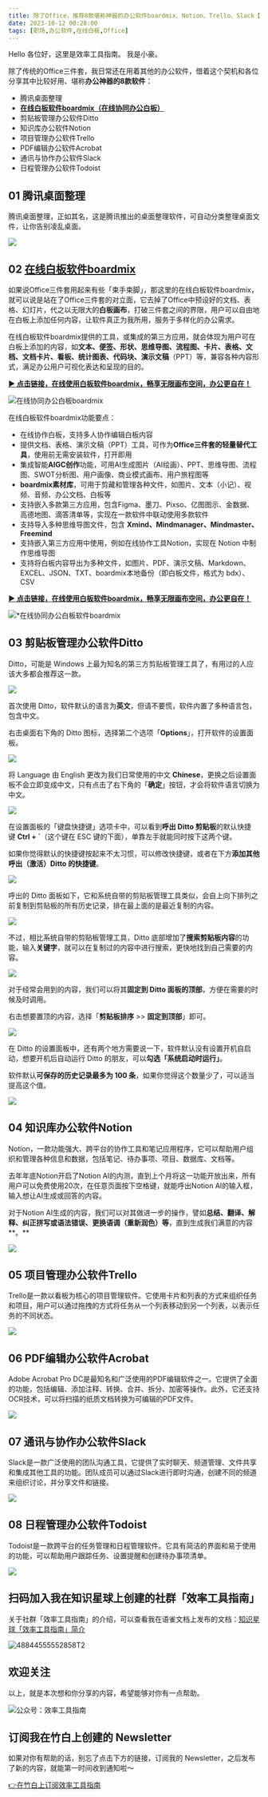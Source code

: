 ```yaml
---
title: 除了Office，推荐8款堪称神器的办公软件boardmix、Notion、Trello、Slack【效率工具指南】  
date: 2023-10-12 00:28:00               
tags: [职场,办公软件,在线白板,Office]                                                                               
---
```


Hello 各位好，这里是效率工具指南。
我是小豪。

除了传统的Office三件套，我日常还在用着其他的办公软件，借着这个契机和各位分享其中比较好用、堪称**办公神器的8款软件**：

* 腾讯桌面整理
* **[在线白板软件boardmix（在线协同办公白板）](https://boardmix.cn/ai-whiteboard/?code=Vi1gY4eG4EKZ)**   
* 剪贴板管理办公软件Ditto
* 知识库办公软件Notion
* 项目管理办公软件Trello
* PDF编辑办公软件Acrobat
* 通讯与协作办公软件Slack
* 日程管理办公软件Todoist

## 01 腾讯桌面整理

腾讯桌面整理，正如其名，这是腾讯推出的桌面整理软件，可自动分类整理桌面文件，让你告别凌乱桌面。

![](https://img.penghh.fun/2023/10/12/i8d5bmjdxoerptxuv6qcbl6tnjg.png)

## 02 [在线白板软件boardmix](https://boardmix.cn/ai-whiteboard/?code=Vi1gY4eG4EKZ)     

如果说Office三件套用起来有些「束手束脚」，那这里的在线白板软件boardmix，就可以说是站在了Office三件套的对立面，它去掉了Office中预设好的文档、表格、幻灯片，代之以无限大的**白板画布**，打破三件套之间的界限，用户可以自由地在白板上添加任何内容，让软件真正为我所用，服务于多样化的办公需求。

在线白板软件boardmix提供的工具，或集成的第三方应用，就会体现为用户可在白板上添加的内容，如**文本、便签、形状、思维导图、流程图、卡片、表格、文档、文档卡片、看板、统计图表、代码块、演示文稿**（PPT）等，兼容各种内容形式，满足办公用户可视化表达和呈现的目的。

**[▶ 点击链接，在线使用白板软件boardmix，畅享无限画布空间，办公更自在！](https://boardmix.cn/ai-whiteboard/?code=Vi1gY4eG4EKZ)**    

![在线协同办公白板boardmix](https://img.penghh.fun/2023/10/12/sechbvfzlo5wdsxkklycvtwqnvd.png)

在线白板软件boardmix功能要点：

* 在线协作白板，支持多人协作编辑白板内容
* 提供文档、表格、演示文稿（PPT）工具，可作为**Office三件套的轻量替代工具**，使用前无需安装软件，打开即用
* 集成智能**AIGC创作**功能，可用AI生成图片（AI绘画）、PPT、思维导图、流程图、SWOT分析图、用户画像、商业模式画布、用户旅程图等
* **boardmix素材库**，可用于剪藏和管理各种文件，如图片、文本（小记）、视频、音频、办公文档、白板等
* 支持嵌入多款第三方应用，包含Figma、墨刀、Pixso、亿图图示、金数据、高德地图、滴答清单等，实现在一款软件中联动使用多款软件
* 支持导入多种思维导图文件，包含 **Xmind、Mindmanager、Mindmaster、Freemind**
* 支持嵌入第三方应用中使用，例如在线协作工具Notion，实现在 Notion 中制作思维导图
* 支持将白板内容导出为多种文件，如图片、PDF、演示文稿、Markdown、EXCEL、JSON、TXT、boardmix本地备份（即白板文件，格式为 bdx）、CSV

**[▶ 点击链接，在线使用白板软件boardmix，畅享无限画布空间，办公更自在！](https://boardmix.cn/ai-whiteboard/?code=Vi1gY4eG4EKZ)**    

![*在线协同办公白板软件boardmix](https://img.penghh.fun/2023/10/12/xekxbpcrzoaeuixiuqocx3sfnjd.png)



## 03 剪贴板管理办公软件Ditto

Ditto，可能是 Windows 上最为知名的第三方剪贴板管理工具了，有用过的人应该大多都会推荐这一款。

![](https://img.penghh.fun/2023/10/12/lct9bdxkzo1jeexvvczcqklfnac.png)

首次使用 Ditto，软件默认的语言为**英文**，但请不要慌，软件内置了多种语言包，包含中文。

右击桌面右下角的 Ditto 图标，选择第二个选项「**Options**」，打开软件的设置面板。

![](https://img.penghh.fun/2023/10/12/emrsbolmdol8g4xdrpvchbownab.png)

将 Language 由 English 更改为我们日常使用的中文 **Chinese**，更换之后设置面板不会立即变成中文，只有点击了右下角的「**确定**」按钮，才会将软件语言切换为中文。

![](https://img.penghh.fun/2023/10/12/xwylbeiifoajbux57ticdktjn3g.png)

在设置面板的「键盘快捷键」选项卡中，可以看到**呼出 Ditto 剪贴板**的默认快捷键 **Ctrl + `**（这个键在 ESC 键的下面），单靠左手就能同时按下这两个键。

如果你觉得默认的快捷键按起来不太习惯，可以修改快捷键，或者在下方**添加其他呼出（激活）Ditto 的快捷键**。

![](https://img.penghh.fun/2023/10/12/iihsbp8zyo4a4cx9b0fcbmurn9c.png)

呼出的 Ditto 面板如下，它和系统自带的剪贴板管理工具类似，会自上向下排列之前复制到剪贴板的所有历史记录，排在最上面的是最近复制的内容。

![](https://img.penghh.fun/2023/10/12/aip7bsbl6o4w7lxwgi6cwa3fnuh.png)

不过，相比系统自带的剪贴板管理工具，Ditto 底部增加了**搜索剪贴板内容**的功能，输入**关键字**，就可以在复制过的内容中进行搜索，更快地找到自己需要的内容。

![](https://img.penghh.fun/2023/10/12/irhmbdudfoo11hx0wx7cje9ynie.png)

对于经常会用到的内容，我们可以将其**固定到 Ditto 面板的顶部**，方便在需要的时候及时调用。

右击想要置顶的内容，选择「**剪贴板排序** >> **固定到顶部**」即可。

![](https://img.penghh.fun/2023/10/12/wvwqbi6eao5ql7xkzelcjdglnrg.png)

在 Ditto 的设置面板中，还有两个地方需要说一下，软件默认没有设置开机自启动，想要开机后自动运行 Ditto 的朋友，可以**勾选「系统启动时运行」**。

软件默认**可保存的历史记录最多为 100 条**，如果你觉得这个数量少了，可以适当提高这个值。

![](https://img.penghh.fun/2023/10/12/mpuob12adohyxuxqxklctjwpnqh.png)

## 04 知识库办公软件Notion

Notion，一款功能强大、跨平台的协作工具和笔记应用程序，它可以帮助用户组织和管理各种信息和数据，包括笔记、待办事项、项目、数据库、文档等。

去年年底Notion开启了Notion AI的内测，直到上个月将这一功能开放出来，所有用户可以免费使用20次，在任意页面按下空格键，就能呼出Notion AI的输入框，输入想让AI生成或回答的内容。

对于Notion AI生成的内容，我们可以对其做进一步的操作，譬如**总结、翻译、解释、纠正拼写或语法错误、更换语调（重新润色）等**，直到生成我们满意的内容**。**

![](https://img.penghh.fun/2023/10/12/n6iub3ymzoj1bnx2j52cukc5nhf.png)

## 05 项目管理办公软件Trello

Trello是一款以看板为核心的项目管理软件。它使用卡片和列表的方式来组织任务和项目，用户可以通过拖拽的方式将任务从一个列表移动到另一个列表，以表示任务的不同状态。

![](https://img.penghh.fun/2023/10/12/h96jbx7bwozo6hxc47xc74whnlc.png)

## 06 PDF编辑办公软件Acrobat

Adobe Acrobat Pro DC是最知名和广泛使用的PDF编辑软件之一。它提供了全面的功能，包括编辑、添加注释、转换、合并、拆分、加密等操作。此外，它还支持OCR技术，可以将扫描的纸质文档转换为可编辑的PDF文件。

![](https://img.penghh.fun/2023/10/12/km2qbwzcroal9rxhs9kcolu8nwb.png)

## 07 通讯与协作办公软件Slack

Slack是一款广泛使用的团队沟通工具，它提供了实时聊天、频道管理、文件共享和集成其他工具的功能。团队成员可以通过Slack进行即时沟通，创建不同的频道来组织讨论，并分享文件和链接。

![](https://img.penghh.fun/2023/10/12/m9vqblqnyoqf2oxrkeacd8mwnah.png)

## 08 日程管理办公软件Todoist

Todoist是一款跨平台的任务管理和日程管理软件。它具有简洁的界面和易于使用的功能，可以帮助用户跟踪任务、设置提醒和创建待办事项清单。

![](https://img.penghh.fun/2023/10/12/xvhtbprbyoplbkxrupncdehdnyb.png)

## 扫码加入我在知识星球上创建的社群「效率工具指南」  

关于社群「效率工具指南」的介绍，可以查看我在语雀文档上发布的文档：[知识星球「效率工具指南」简介](https://www.yuque.com/penghonghao/af0aai/glwrg2dl0dqlegi6?singleDoc#)    

![48844555552858T2](https://img.penghh.fun/2023/03/25/48844555552858t2.JPG)

## 欢迎关注     

以上，就是本次想和你分享的内容，希望能够对你有一点帮助。     

![公众号：效率工具指南](https://img.penghh.fun/2021/05/28/gong-zhong-hao-wei-bu-er-wei-ma-dailogo.png)   

## 订阅我在竹白上创建的 Newsletter   

如果对你有帮助的话，别忘了点击下方的链接，订阅我的 Newsletter，之后发布了新的内容，就能第一时间收到通知啦～  

[👉在竹白上订阅效率工具指南](https://penghh.zhubai.love/)         






